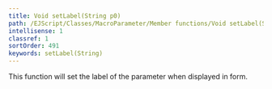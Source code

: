 ```yaml
---
title: Void setLabel(String p0)
path: /EJScript/Classes/MacroParameter/Member functions/Void setLabel(String p_0)
intellisense: 1
classref: 1
sortOrder: 491
keywords: setLabel(String)
---
```



This function will set the label of the parameter when displayed in form.


